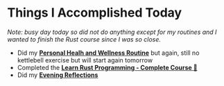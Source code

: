 # Things I Accomplished Today

_Note: busy day today so did not do anything except for my routines and I wanted to finish the Rust course since I was so close._

- Did my **[Personal Healh and Wellness Routine](../../routines/2024/personal-health-and-wellness-routine/personal-health-and-wellness-routine-2024-week-8)** but again, still no kettlebell exercise but will start again tomorrow
- Completed the **[Learn Rust Programming - Complete Course 🦀](https://www.youtube.com/watch?v=BpPEoZW5IiY)**
- Did my **[Evening Reflections](../../routines/evening-reflections.md)**
